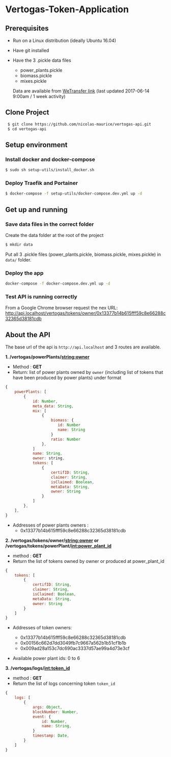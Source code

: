 # Vertogas-Token-Application

## Prerequisites
  - Run on a Linux distribution (ideally Ubuntu 16.04)
  - Have git installed
   - Have the 3 .pickle data files
     - power_plants.pickle
     - biomass.pickle
     - mixes.pickle

     Data are available from [WeTransfer link](https://we.tl/pM6JUxHOT6) (last updated 2017-06-14 9:00am / 1 week activity)
## Clone Project
```bash
 $ git clone https://github.com/nicolas-maurice/vertogas-api.git
 $ cd vertogas-api
```

## Setup environment

### Install docker and docker-compose
 ```bash
 $ sudo sh setup-utils/install_docker.sh
 ```


### Deploy Traefik and Portainer
```bash
$ docker-compose -f setup-utils/docker-compose.dev.yml up -d
```


## Get up and running

### Save data files in the correct folder
 Create the data folder at the root of the project
 ```bash
 $ mkdir data
 ```
 Put all 3 .pickle files (power_plants.pickle, biomass.pickle, mixes.pickle) in ```data/``` folder.


### Deploy the app
```bash
docker-compose -f docker-compose.dev.yml up -d
```

### Test API is running correctly
From a Google Chrome browser request the nex URL:
 http://api.localhost/vertogas/tokens/owner/0x13377b14b615fff59c8e66288c32365d38181cdb


 ## About the API

 The base url of the api is ```http://api.localhost``` and 3 routes are available.

 **1. /vertogas/powerPlants/<string:owner>**
  - Method : **GET**
  - Return: list of power plants owned by ```owner```
  (including list of tokens that have been produced by power plants) under format

 ```javascript
 {
     powerPlants: [
         {
             id: Number,
             meta_data: String,
             mix: [
                 {
                     biomass: {
                        id: Number
                        name: String
                     }
                     ratio: Number
                 },
             ]
             name: String,
             owner: string,
             tokens: [
                 {
                     certifID: String,
                     claimer: String,
                     isClaimed: Boolean,
                     metaData: String,
                     owner: String
                 }
             ]
         },
     ],
 }
 ```
  - Addresses of power plants owners :
    - 0x13377b14b615fff59c8e66288c32365d38181cdb

 **2. /vertogas/tokens/owner/<string:owner> or /vertogas/tokens/powerPlant/<int:power_plant_id>**
  - method : **GET**
  - Return the list of tokens owned by owner or produced at power_plant_id

 ```javascript
 {
     tokens: [
         {
             certifID: String,
             claimer: String,
             isClaimed: Boolean,
             metaData: String,
             owner: String
         }
     ]
 }
 ```
 - Addresses of token owners:
   - 0x13377b14b615fff59c8e66288c32365d38181cdb
   - 0x00156c662d7dd3049fb7c9667a562b1b51cf1b1b
   - 0x009ad28a153c7dc690ac3337d57ae99a4d73e3cf

 - Available power plant ids: 0 to 6

  **3. /vertogas/logs/<int:token_id>**
   - method : **GET**
   - Return the list of logs concerning token ```token_id```

  ```javascript
  {
      logs: [
          {
              args: Object,
              blockNumber: Number,
              event: {
                  id: Number,
                  name: String,
              }
              timestamp: Date,
          }
      ]
  }
